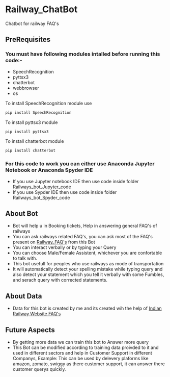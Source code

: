 # Railway_ChatBot
Chatbot for railway FAQ's
## PreRequisites
### You must have following modules intalled before running this code:-
- SpeechRecognition
- pyttsx3
- chatterbot
- webbrowser
- os

To install SpeechRecognition module use
```python
pip install SpeechRecognition
```

To install pyttsx3 module
```python
pip install pyttsx3
```

To install chatterbot module
```python
pip install chatterbot 
```

### For this code to work you can either use Anaconda Jupyter Notebook or Anaconda Spyder IDE
- If you use Jupyter notebook IDE then use code inside folder Railways_bot_Jupyter_code 
- If you use Sypder IDE then use code inside folder Railways_bot_Spyder_code


## About Bot
- Bot will help u in Booking tickets, Help in answering general FAQ's of railways 
- You can ask railways related FAQ's, you can ask most of the FAQ's present on [Railway_FAQ's](https://indianrailways.info/) from this Bot
- You can interact verbally or by typing your Query
- You can choose Male/Female Assistent, whichever you are confortable to talk with.
- This bot usefull for peoples who use railways as mode of transportation
- It will automatically detect your spelling mistake while typing query and also detect your statement which you tell it verbally with some Fumbles, and serach query with corrected statements.

## About Data
- Data for this bot is created by me and its created wih the help of [Indian Railway Website FAQ's](https://indianrailways.info/)
## Future Aspects
- By getting more data we can train this bot to Answer more query 
- This Bot can be modified according to training data proivded to it and used in different sectors and help in Customer Support in different Companys, Example: This can be used by delevery plaforms like amazon, zomato, swiggy as there customer support, it can answer there customer querys quickly.

